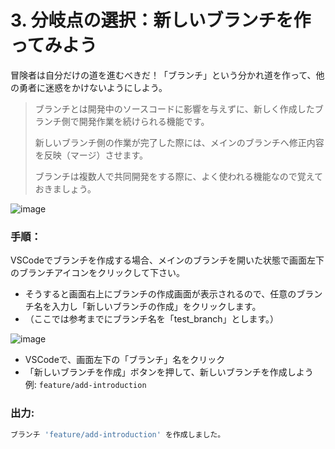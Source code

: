 
# 3. 分岐点の選択：新しいブランチを作ってみよう
冒険者は自分だけの道を進むべきだ！「ブランチ」という分かれ道を作って、他の勇者に迷惑をかけないようにしよう。

>ブランチとは開発中のソースコードに影響を与えずに、新しく作成したブランチ側で開発作業を続けられる機能です。
>
>新しいブランチ側の作業が完了した際には、メインのブランチへ修正内容を反映（マージ）させます。
>
>ブランチは複数人で共同開発をする際に、よく使われる機能なので覚えておきましょう。

![image](https://github.com/user-attachments/assets/29545529-7200-416e-b57b-74edd0b995d9)

### 手順：
VSCodeでブランチを作成する場合、メインのブランチを開いた状態で画面左下のブランチアイコンをクリックして下さい。

- そうすると画面右上にブランチの作成画面が表示されるので、任意のブランチ名を入力し「新しいブランチの作成」をクリックします。
- （ここでは参考までにブランチ名を「test_branch」とします。）

![image](https://github.com/user-attachments/assets/8089cae2-d207-4a8d-96dc-50727bcd325f)

- VSCodeで、画面左下の「ブランチ」名をクリック
- 「新しいブランチを作成」ボタンを押して、新しいブランチを作成しよう  
  例: `feature/add-introduction`

### 出力:

```bash
ブランチ 'feature/add-introduction' を作成しました。
```
